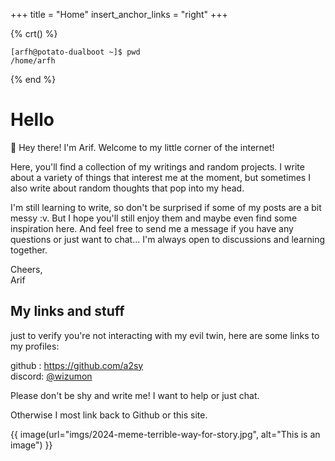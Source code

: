+++
title = "Home"
insert_anchor_links = "right"
+++

{% crt() %}
```
[arfh@potato-dualboot ~]$ pwd
/home/arfh
```
{% end %}

# Hello
👋 Hey there! I'm Arif. Welcome to my little corner of the internet!

Here, you'll find a collection of my writings and random projects. I write about a variety of things that interest me at the moment, but sometimes I also write about random thoughts that pop into my head.

I'm still learning to write, so don't be surprised if some of my posts are a bit messy :v. But I hope you'll still enjoy them and maybe even find some inspiration here. And feel free to send me a message if you have any questions or just want to chat... I'm always open to discussions and learning together.

Cheers,<br>
Arif


## My links and stuff
just to verify you're not interacting with my evil twin, here are some links to my profiles:

github : <a class="external" href="https://github.com/a2sy" target="_blank">https://github.com/a2sy</a> <br>
discord: <a class="external" href="https://discordapp.com/users/714878063141453825" target="_blank">@wizumon</a> <br>


Please don't be shy and write me! I want to help or just chat.

Otherwise I most link back to Github or this site.

{{ image(url="imgs/2024-meme-terrible-way-for-story.jpg", alt="This is an image") }}